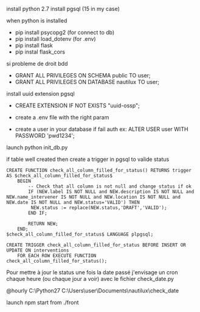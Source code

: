 install python 2.7
install pgsql (15 in my case)

when python is installed
- pip install psycopg2 (for connect to db)
- pip install load_dotenv (for .env)
- pip install flask
- pip instal flask_cors

si probleme de droit bdd

- GRANT ALL PRIVILEGES ON SCHEMA public TO user;
- GRANT ALL PRIVILEGES ON DATABASE nautilux TO user;

install uuid extension pgsql
- CREATE EXTENSION IF NOT EXISTS "uuid-ossp";


- create a .env file with the right param 
- create a user in your database if fail auth
ex: ALTER USER user WITH PASSWORD 'pwd1234';


launch python init_db.py 


if table well created then create a trigger in pgsql to valide status
```
CREATE FUNCTION check_all_column_filled_for_status() RETURNS trigger AS $check_all_column_filled_for_status$
    BEGIN
        -- Check that all column is not null and change status if ok
        IF (NEW.label IS NOT NULL and NEW.description IS NOT NULL and NEW.name_intervener IS NOT NULL and NEW.location IS NOT NULL and NEW.date IS NOT NULL and NEW.status='VALID') THEN
		 NEW.status := replace(NEW.status,'DRAFT','VALID');
        END IF; 
        
        RETURN NEW;
    END;
$check_all_column_filled_for_status$ LANGUAGE plpgsql;

CREATE TRIGGER check_all_column_filled_for_status BEFORE INSERT OR UPDATE ON interventions
    FOR EACH ROW EXECUTE FUNCTION check_all_column_filled_for_status();
```
Pour mettre à jour le status une fois la date passé j'envisage un cron chaque heure (ou chaque jour a voir) avec le fichier check_date.py

@hourly C:\Python27 C:\Users\user\Documents\nautilux\check_date


launch npm start from ./front 
